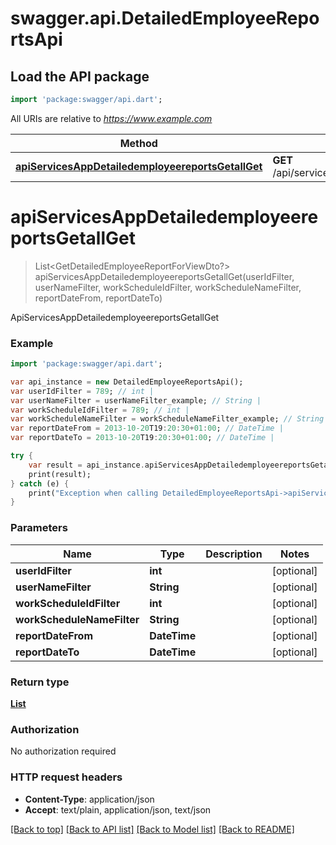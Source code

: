 # swagger.api.DetailedEmployeeReportsApi

## Load the API package
```dart
import 'package:swagger/api.dart';
```

All URIs are relative to *https://www.example.com*

Method | HTTP request | Description
------------- | ------------- | -------------
[**apiServicesAppDetailedemployeereportsGetallGet**](DetailedEmployeeReportsApi.md#apiServicesAppDetailedemployeereportsGetallGet) | **GET** /api/services/app/DetailedEmployeeReports/GetAll | ApiServicesAppDetailedemployeereportsGetallGet


# **apiServicesAppDetailedemployeereportsGetallGet**
> List<GetDetailedEmployeeReportForViewDto?> apiServicesAppDetailedemployeereportsGetallGet(userIdFilter, userNameFilter, workScheduleIdFilter, workScheduleNameFilter, reportDateFrom, reportDateTo)

ApiServicesAppDetailedemployeereportsGetallGet



### Example 
```dart
import 'package:swagger/api.dart';

var api_instance = new DetailedEmployeeReportsApi();
var userIdFilter = 789; // int | 
var userNameFilter = userNameFilter_example; // String | 
var workScheduleIdFilter = 789; // int | 
var workScheduleNameFilter = workScheduleNameFilter_example; // String | 
var reportDateFrom = 2013-10-20T19:20:30+01:00; // DateTime | 
var reportDateTo = 2013-10-20T19:20:30+01:00; // DateTime | 

try { 
    var result = api_instance.apiServicesAppDetailedemployeereportsGetallGet(userIdFilter, userNameFilter, workScheduleIdFilter, workScheduleNameFilter, reportDateFrom, reportDateTo);
    print(result);
} catch (e) {
    print("Exception when calling DetailedEmployeeReportsApi->apiServicesAppDetailedemployeereportsGetallGet: $e\n");
}
```

### Parameters

Name | Type | Description  | Notes
------------- | ------------- | ------------- | -------------
 **userIdFilter** | **int**|  | [optional] 
 **userNameFilter** | **String**|  | [optional] 
 **workScheduleIdFilter** | **int**|  | [optional] 
 **workScheduleNameFilter** | **String**|  | [optional] 
 **reportDateFrom** | **DateTime**|  | [optional] 
 **reportDateTo** | **DateTime**|  | [optional] 

### Return type

[**List<GetDetailedEmployeeReportForViewDto>**](GetDetailedEmployeeReportForViewDto.md)

### Authorization

No authorization required

### HTTP request headers

 - **Content-Type**: application/json
 - **Accept**: text/plain, application/json, text/json

[[Back to top]](#) [[Back to API list]](../README.md#documentation-for-api-endpoints) [[Back to Model list]](../README.md#documentation-for-models) [[Back to README]](../README.md)

